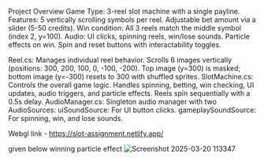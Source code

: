 Project Overview
    Game Type: 3-reel slot machine with a single payline.
Features:
    5 vertically scrolling symbols per reel.
    Adjustable bet amount via a slider (5-50 credits).
    Win condition: All 3 reels match the middle symbol (index 2, y=100).
    Audio: UI clicks, spinning reels, win/lose sounds.
    Particle effects on win.
    Spin and reset buttons with interactability toggles.


Reel.cs:
    Manages individual reel behavior.
    Scrolls 6 images vertically (positions: 300, 200, 100, 0, -100, -200).
    Top image (y=300) is masked; bottom image (y=-300) resets to 300 with shuffled sprites.
SlotMachine.cs:
    Controls the overall game logic.
    Handles spinning, betting, win checking, UI updates, audio triggers, and particle effects.
    Reels spin sequentially with a 0.5s delay.
AudioManager.cs:
    Singleton audio manager with two AudioSources:
    uiSoundSource: For UI button clicks.
    gameplaySoundSource: For spinning, win, and lose sounds.


Webgl link - https://slot-assignment.netlify.app/

given below winning particle effect
![Screenshot 2025-03-20 113347](https://github.com/user-attachments/assets/8461e4a1-b051-461a-9b37-a24d523e2fd7)
